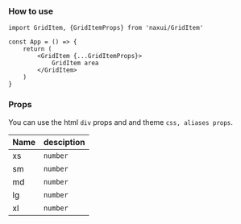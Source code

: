 
### How to use

```tsx
import GridItem, {GridItemProps} from 'naxui/GridItem'

const App = () => {
    return (
        <GridItem {...GridItemProps}>
            GridItem area
        </GridItem>
    )
}
```

### Props
You can use the html `div` props and and theme `css, aliases props`.


| Name | desciption |
| ---- | ---------- |
| xs   | `number`   |
| sm   | `number`   |
| md   | `number`   |
| lg   | `number`   |
| xl   | `number`   |

